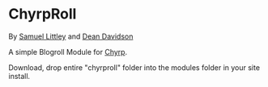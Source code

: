 ChyrpRoll
=========

By [Samuel Littley](http://www.toastwaffle.com) and [Dean Davidson](http://blog.itsdeandavidson.co.uk)

A simple Blogroll Module for [Chyrp](http://chyrp.net).

Download, drop entire "chyrproll" folder into the modules folder in your site install.
